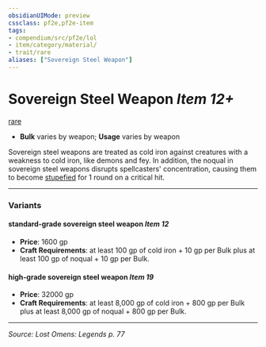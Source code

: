 ```yaml
---
obsidianUIMode: preview
cssclass: pf2e,pf2e-item
tags:
- compendium/src/pf2e/lol
- item/category/material/
- trait/rare
aliases: ["Sovereign Steel Weapon"]
---
```

# Sovereign Steel Weapon *Item 12+*  
[rare](rules/traits/rare.md "Rare Rarity Trait")  

- **Bulk** varies by weapon; **Usage** varies by weapon

Sovereign steel weapons are treated as cold iron against creatures with a weakness to cold iron, like demons and fey. In addition, the noqual in sovereign steel weapons disrupts spellcasters' concentration, causing them to become [stupefied](rules/conditions.md#Stupefied) for 1 round on a critical hit.

---

### Variants

#### standard-grade sovereign steel weapon *Item 12*

- **Price**: 1600 gp
- **Craft Requirements**: at least 100 gp of cold iron + 10 gp per Bulk plus at least 100 gp of noqual + 10 gp per Bulk.

#### high-grade sovereign steel weapon *Item 19*

- **Price**: 32000 gp
- **Craft Requirements**: at least 8,000 gp of cold iron + 800 gp per Bulk plus at least 8,000 gp of noqual + 800 gp per Bulk.

---
*Source: Lost Omens: Legends p. 77*